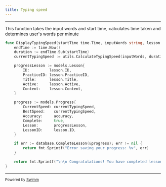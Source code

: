 ```yaml
---
title: Typing speed
---
```

<SwmSnippet path="/pkg/controllers/typing/typing.go" line="11">

---

This function takes the input words and start time, calculates time taken and determines user's words per minute

```go
func DisplayTypingSpeed(startTime time.Time, inputWords string, lesson *models.Lesson, accuracy float64) string {
	endTime := time.Now()
	duration := endTime.Sub(startTime)
	currentTypingSpeed := utils.CalculateTypingSpeed(inputWords, duration)

	progressLesson := models.Lesson{
		ID:         lesson.ID,
		PracticeID: lesson.PracticeID,
		Title:      lesson.Title,
		Active:     lesson.Active,
		Content:    lesson.Content,
	}

	progress := models.Progress{
		CurrentSpeed: currentTypingSpeed,
		BestSpeed:    currentTypingSpeed,
		Accuracy:     accuracy,
		Complete:     true,
		Lesson:       progressLesson,
		LessonID:     lesson.ID,
	}

	if err := database.CompleteLesson(&progress); err != nil {
		return fmt.Sprintf("Error saving your progress: %v", err)
	}

	return fmt.Sprintf("\n\n Congratulations! You have completed lesson %s\n Your typing speed is: %.2f WPM with an accuracy of %.2f%%\n", lesson.Title, currentTypingSpeed, accuracy)
}
```

---

</SwmSnippet>

<SwmMeta version="3.0.0" repo-id="Z2l0aHViJTNBJTNBcGVja2xpbiUzQSUzQWNoYW1iZXk=" repo-name="pecklin"><sup>Powered by [Swimm](https://app.swimm.io/)</sup></SwmMeta>
